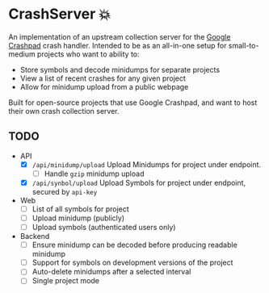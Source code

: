 # CrashServer 💥

An implementation of an upstream collection server for the [Google Crashpad](https://chromium.googlesource.com/crashpad/crashpad/) crash handler. Intended to be as an all-in-one setup for small-to-medium projects who want to ability to:

- Store symbols and decode minidumps for separate projects
- View a list of recent crashes for any given project
- Allow for minidump upload from a public webpage

Built for open-source projects that use Google Crashpad, and want to host their own crash collection server.

## TODO
- API
  - [x] `/api/minidump/upload` Upload Minidumps for project under endpoint.
    - [ ] Handle `gzip` minidump upload
  - [x] `/api/synbol/upload` Upload Symbols for project under endpoint, secured by `api-key`
- Web
  - [ ] List of all symbols for project
  - [ ] Upload minidump (publicly)
  - [ ] Upload symbols (authenticated users only)
- Backend
  - [ ] Ensure minidump can be decoded before producing readable minidump
  - [ ] Support for symbols on development versions of the project
  - [ ] Auto-delete minidumps after a selected interval
  - [ ] Single project mode
